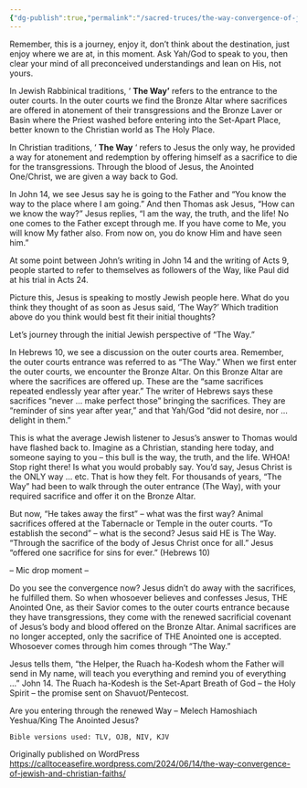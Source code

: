 ```yaml
---
{"dg-publish":true,"permalink":"/sacred-truces/the-way-convergence-of-jewish-and-christian-faiths/"}
---
```



Remember, this is a journey, enjoy it, don’t think about the destination, just enjoy where we are at, in this moment. Ask Yah/God to speak to you, then clear your mind of all preconceived understandings and lean on His, not yours.

In Jewish Rabbinical traditions, ‘ **The Way’** refers to the entrance to the outer courts. In the outer courts we find the Bronze Altar where sacrifices are offered in atonement of their transgressions and the Bronze Laver or Basin where the Priest washed before entering into the Set-Apart Place, better known to the Christian world as The Holy Place.

In Christian traditions, ‘ **The Way** ‘ refers to Jesus the only way, he provided a way for atonement and redemption by offering himself as a sacrifice to die for the transgressions. Through the blood of Jesus, the Anointed One/Christ, we are given a way back to God.

In John 14, we see Jesus say he is going to the Father and “You know the way to the place where I am going.” And then Thomas ask Jesus, “How can we know the way?” Jesus replies, “I am the way, the truth, and the life! No one comes to the Father except through me. If you have come to Me, you will know My father also. From now on, you do know Him and have seen him.”

At some point between John’s writing in John 14 and the writing of Acts 9, people started to refer to themselves as followers of the Way, like Paul did at his trial in Acts 24.

Picture this, Jesus is speaking to mostly Jewish people here. What do you think they thought of as soon as Jesus said, ‘The Way?’ Which tradition above do you think would best fit their initial thoughts?

Let’s journey through the initial Jewish perspective of “The Way.”

In Hebrews 10, we see a discussion on the outer courts area. Remember, the outer courts entrance was referred to as “The Way.” When we first enter the outer courts, we encounter the Bronze Altar. On this Bronze Altar are where the sacrifices are offered up. These are the “same sacrifices repeated endlessly year after year.” The writer of Hebrews says these sacrifices “never … make perfect those” bringing the sacrifices. They are “reminder of sins year after year,” and that Yah/God “did not desire, nor … delight in them.”

This is what the average Jewish listener to Jesus’s answer to Thomas would have flashed back to. Imagine as a Christian, standing here today, and someone saying to you – this bull is the way, the truth, and the life. WHOA! Stop right there! Is what you would probably say. You’d say, Jesus Christ is the ONLY way … etc. That is how they felt. For thousands of years, “The Way” had been to walk through the outer entrance (The Way), with your required sacrifice and offer it on the Bronze Altar.

But now, “He takes away the first” – what was the first way? Animal sacrifices offered at the Tabernacle or Temple in the outer courts. “To establish the second” – what is the second? Jesus said HE is The Way. “Through the sacrifice of the body of Jesus Christ once for all.” Jesus “offered one sacrifice for sins for ever.” (Hebrews 10)

– Mic drop moment –

Do you see the convergence now? Jesus didn’t do away with the sacrifices, he fulfilled them. So when whosoever believes and confesses Jesus, THE Anointed One, as their Savior comes to the outer courts entrance because they have transgressions, they come with the renewed sacrificial covenant of Jesus’s body and blood offered on the Bronze Altar. Animal sacrifices are no longer accepted, only the sacrifice of THE Anointed one is accepted. Whosoever comes through him comes through “The Way.”

Jesus tells them, “the Helper, the Ruach ha-Kodesh whom the Father will send in My name, will teach you everything and remind you of everything …” John 14. The Ruach ha-Kodesh is the Set-Apart Breath of God – the Holy Spirit – the promise sent on Shavuot/Pentecost.

Are you entering through the renewed Way – Melech Hamoshiach Yeshua/King The Anointed Jesus?

```
Bible versions used: TLV, OJB, NIV, KJV
```
Originally published on WordPress  https://calltoceasefire.wordpress.com/2024/06/14/the-way-convergence-of-jewish-and-christian-faiths/

